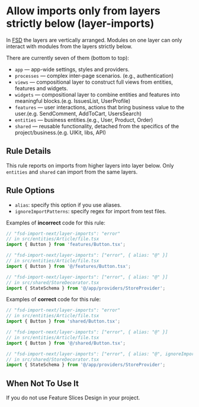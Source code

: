# Allow imports only from layers strictly below (layer-imports)

In [FSD](https://feature-sliced.design/docs/get-started/overview) the layers are vertically arranged. 
Modules on one layer can only interact with modules from the layers strictly below.

There are currently seven of them (bottom to top):

* `app` — app-wide settings, styles and providers.
* `processes` — complex inter-page scenarios. (e.g., authentication)
* `views` — compositional layer to construct full views from entities, features and widgets.
* `widgets` — compositional layer to combine entities and features into meaningful blocks.(e.g. IssuesList, UserProfile)
* `features` — user interactions, actions that bring business value to the user.(e.g. SendComment, AddToCart, UsersSearch)
* `entities` — business entities.(e.g., User, Product, Order)
* `shared` — reusable functionality, detached from the specifics of the project/business.(e.g. UIKit, libs, API)

## Rule Details

This rule reports on imports from higher layers into layer below. Only `entities` and `shared` can import from the same layers.

## Rule Options

* `alias`: specify this option if you use aliases.
* `ignoreImportPatterns`: specify regex for import from test files.

Examples of **incorrect** code for this rule:

```js
// "fsd-import-next/layer-imports": "error"
// in src/entities/Article/file.tsx
import { Button } from 'features/Button.tsx';

// "fsd-import-next/layer-imports": ["error", { alias: "@" }]
// in src/entities/Article/file.tsx
import { Button } from '@/features/Button.tsx';

// "fsd-import-next/layer-imports": ["error", { alias: "@" }]
// in src/shared/StoreDecorator.tsx
import { StateSchema } from '@/app/providers/StoreProvider';
```

Examples of **correct** code for this rule:

```js
// "fsd-import-next/layer-imports": "error"
// in src/entities/Article/file.tsx
import { Button } from 'shared/Button.tsx';

// "fsd-import-next/layer-imports": ["error", { alias: "@" }]
// in src/entities/Article/file.tsx
import { Button } from '@/shared/Button.tsx';

// "fsd-import-next/layer-imports": ["error", { alias: "@", ignoreImportPatterns: ['**/StoreDecorator.tsx'] }]
// in src/shared/StoreDecorator.tsx
import { StateSchema } from '@/app/providers/StoreProvider';
```

## When Not To Use It

If you do not use Feature Slices Design in your project.
